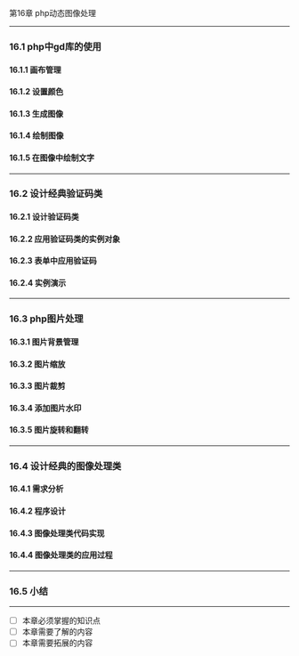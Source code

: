 第16章 php动态图像处理

---

### 16.1 php中gd库的使用
#### 16.1.1 画布管理
#### 16.1.2 设置颜色
#### 16.1.3 生成图像
#### 16.1.4 绘制图像
#### 16.1.5 在图像中绘制文字

---

### 16.2 设计经典验证码类
#### 16.2.1 设计验证码类
#### 16.2.2 应用验证码类的实例对象
#### 16.2.3 表单中应用验证码
#### 16.2.4 实例演示

---

### 16.3 php图片处理
#### 16.3.1 图片背景管理
#### 16.3.2 图片缩放
#### 16.3.3 图片裁剪
#### 16.3.4 添加图片水印
#### 16.3.5 图片旋转和翻转

---

### 16.4 设计经典的图像处理类
#### 16.4.1 需求分析
#### 16.4.2 程序设计
#### 16.4.3 图像处理类代码实现
#### 16.4.4 图像处理类的应用过程

---

### 16.5 小结

---

- [ ] 本章必须掌握的知识点
- [ ] 本章需要了解的内容
- [ ] 本章需要拓展的内容